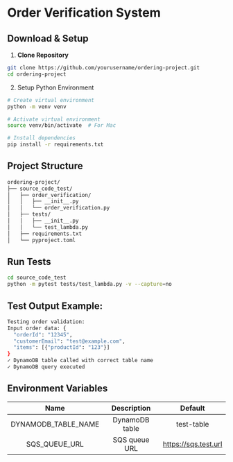 # Order Verification System

## Download & Setup

1. **Clone Repository**
```bash
git clone https://github.com/yourusername/ordering-project.git
cd ordering-project
```

2. Setup Python Environment
```bash
# Create virtual environment
python -m venv venv

# Activate virtual environment
source venv/bin/activate  # For Mac

# Install dependencies
pip install -r requirements.txt
```

## Project Structure
```bash
ordering-project/
├── source_code_test/
│   ├── order_verification/
│   │   ├── __init__.py
│   │   └── order_verification.py
│   ├── tests/
│   │   ├── __init__.py
│   │   └── test_lambda.py
│   ├── requirements.txt
│   └── pyproject.toml
```

## Run Tests
```bash
cd source_code_test
python -m pytest tests/test_lambda.py -v --capture=no
```

## Test Output Example:
```bash
Testing order validation:
Input order data: {
  "orderId": "12345",
  "customerEmail": "test@example.com",
  "items": [{"productId": "123"}]
}
✓ DynamoDB table called with correct table name
✓ DynamoDB query executed
```

## Environment Variables
| Name                 | Description    |        Default        |
|:--------------------:|:--------------:|:---------------------:|
| DYNAMODB_TABLE_NAME  | DynamoDB table | test-table            |
| SQS_QUEUE_URL        | SQS queue URL  | https://sqs.test.url  |
